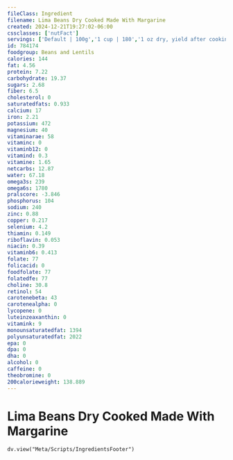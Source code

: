 ```yaml
---
fileClass: Ingredient
filename: Lima Beans Dry Cooked Made With Margarine
created: 2024-12-21T19:27:02-06:00
cssclasses: ['nutFact']
servings: ['Default | 100g','1 cup | 180','1 oz dry, yield after cooking | 70']
id: 784174
foodgroup: Beans and Lentils
calories: 144
fat: 4.56
protein: 7.22
carbohydrate: 19.37
sugars: 2.68
fiber: 6.5
cholesterol: 0
saturatedfats: 0.933
calcium: 17
iron: 2.21
potassium: 472
magnesium: 40
vitaminarae: 58
vitaminc: 0
vitaminb12: 0
vitamind: 0.3
vitamine: 1.65
netcarbs: 12.87
water: 67.18
omega3s: 239
omega6s: 1780
pralscore: -3.846
phosphorus: 104
sodium: 240
zinc: 0.88
copper: 0.217
selenium: 4.2
thiamin: 0.149
riboflavin: 0.053
niacin: 0.39
vitaminb6: 0.413
folate: 77
folicacid: 0
foodfolate: 77
folatedfe: 77
choline: 30.8
retinol: 54
carotenebeta: 43
carotenealpha: 0
lycopene: 0
luteinzeaxanthin: 0
vitamink: 9
monounsaturatedfat: 1394
polyunsaturatedfat: 2022
epa: 0
dpa: 0
dha: 0
alcohol: 0
caffeine: 0
theobromine: 0
200calorieweight: 138.889
---
```


# Lima Beans Dry Cooked Made With Margarine

```dataviewjs
dv.view("Meta/Scripts/IngredientsFooter")
```